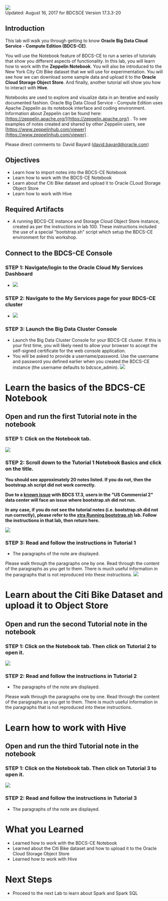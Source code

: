 ![](images/200/200.JPG)  
Updated: August 16, 2017 for BDCSCE Version 17.3.3-20

## Introduction

This lab will walk you through getting to know **Oracle Big Data Cloud Service - Compute Edition (BDCS-CE)**.  

You will use the Notebook feature of BDCS-CE to run a series of tutorials that show you different aspects of functionality.  In this lab, you will learn how to work with the **Zeppelin Notebook**.  You will also be introduced to the New York City Citi Bike dataset that we will use for experimentation.  You will see how we can download some sample data and upload it to the **Oracle Cloud Storage Object Store**.  And finally, another tutorial will show you how to interact with **Hive**.   

Notebooks are used to explore and visualize data in an iterative and easily documented fashion. Oracle Big Data Cloud Service - Compute Edition uses Apache Zeppelin as its notebook interface and coding environment.  Information about Zeppelin can be found here: [https://zeppelin.apache.org/](https://zeppelin.apache.org/) .  To see examples of notes created and shared by other Zeppelin users, see [https://www.zeppelinhub.com/viewer](https://www.zeppelinhub.com/viewer) .

Please direct comments to: David Bayard (david.bayard@oracle.com)

## Objectives

- Learn how to import notes into the BDCS-CE Notebook
- Learn how to work with the BDCS-CE Notebook
- Learn about the Citi Bike dataset and upload it to Oracle CLoud Storage Object Store
- Learn how to work with Hive

## Required Artifacts

- A running BDCS-CE instance and Storage Cloud Object Store instance, created as per the instructions in lab 100.  These instructions included the use of a special "bootstrap.sh" script which setup the BDCS-CE environment for this workshop.

## Connect to the BDCS-CE Console

### **STEP 1**: Navigate/login to the Oracle Cloud My Services Dashboard  

- ![](images/300/snap0011988.jpg) 

### **STEP 2**: Navigate to the My Services page for your BDCS-CE cluster

- ![](images/300/snap0011989.jpg)  

### **STEP 3**: Launch the Big Data Cluster Console

- Launch the Big Data Cluster Console for your BDCS-CE cluster.  If this is your first time, you will likely need to allow your browser to accept the self-signed certificate for the web console application.
- You will be asked to provide a username/password.  Use the username and password you defined earlier when you created the BDCS-CE instance (the username defaults to bdcsce_admin). 
  ![](images/300/firstLogin.gif)

# Learn the basics of the BDCS-CE Notebook

## Open and run the first Tutorial note in the notebook

### **STEP 1**: Click on the Notebook tab.

![](images/200/snap0012200.jpg) 


### **STEP 2**: Scroll down to the Tutorial 1 Notebook Basics and click on the title.

**You should see approximately 20 notes listed.  If you do not, then the bootstrap.sh script did not work correctly.**

**Due to a <a href="http://docs.oracle.com/en/cloud/paas/big-data-compute-cloud/csbdk/index.html#CSBDK-GUID-B6DA8EA4-7025-46C1-804C-42A067D1EA9C" target="_blank">known issue</a> with BDCS 17.3, users in the "US Commercial 2" data center will face an issue where bootstrap.sh did not run.**

**In any case, if you do not see the tutorial notes (i.e. bootstrap.sh did not run correctly), please refer to the [xtra Running bootstrap.sh](xtraRunBootstrap.md) lab.  Follow the instructions in that lab, then return here.**



![](images/200/snap0012201.jpg) 

### **STEP 3**: Read and follow the instructions in Tutorial 1

- The paragraphs of the note are displayed. 

Please walk through the paragraphs one by one. Read through the content of the paragraphs as you get to them. There is much useful information in the paragraphs that is not reproduced into these instructions.
![](images/200/snap0012202.jpg) 




# Learn about the Citi Bike Dataset and upload it to Object Store

## Open and run the second Tutorial note in the notebook

### **STEP 1**: Click on the Notebook tab.  Then click on Tutorial 2 to open it. 

![](images/200/snap0012195.jpg) 

### **STEP 2**: Read and follow the instructions in Tutorial 2

- The paragraphs of the note are displayed. 

Please walk through the paragraphs one by one. Read through the content of the paragraphs as you get to them. There is much useful information in the paragraphs that is not reproduced into these instructions.




# Learn how to work with Hive

## Open and run the third Tutorial note in the notebook

### **STEP 1**: Click on the Notebook tab.  Then click on Tutorial 3 to open it. 

![](images/200/snap0012196.jpg) 

### **STEP 2**: Read and follow the instructions in Tutorial 3

- The paragraphs of the note are displayed. 



# What you Learned

- Learned how to work with the BDCS-CE Notebook
- Learned about the Citi Bike dataset and how to upload it to the Oracle Cloud Storage Object Store
- Learned how to work with Hive


# Next Steps

- Proceed to the next Lab to learn about Spark and Spark SQL
